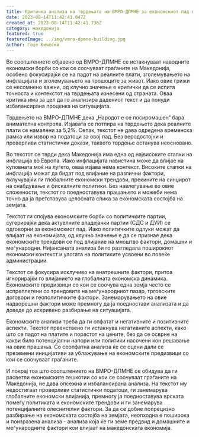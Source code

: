 ```yaml
---
title: Критичка анализа на тврдењата на ВМРО-ДПМНЕ за економскиот пад во Македонија
date: 2023-08-14T11:42:41.047Z
created_at: 2023-08-14T11:42:41.736Z
category: македонија
featured: true
featuredImage: ../img/vmro-dpmne-building.jpg
author: Гоце Кически
---
```

Во соопштението објавено од ВМРО-ДПМНЕ се истакнуваат наводните економски борби со кои се соочуваат граѓаните на Македонија, особено фокусирајќи се на падот на реалните плати, зголемувањето на инфлацијата и зголемувањето на трошоците за живот. Иако овие грижи се несомнено важни, од клучно значење е критички да се испита точноста и контекстот на тврдењата изнесени од страната. Оваа критика има за цел да го анализира дадениот текст и да понуди избалансирана проценка на ситуацијата.

Тврдењето на ВМРО-ДПМНЕ дека „Народот е се посиромашен“ бара внимателна контрола. Изјавата се потпира на тврдењето дека реалните плати се намалени за 5,2%. Сепак, текстот не дава одредена временска рамка или извор на податоци за овој пад. Без веродостојни и проверливи статистички докази, таквото тврдење останува неосновано.

Во текстот се тврди дека Македонија има една од највисоките стапки на инфлација во Европа. Иако инфлацијата навистина може да влијае на куповната моќ на луѓето, оваа изјава нема контекст. Високите стапки на инфлација можат да бидат под влијание на различни фактори, вклучувајќи ги глобалните економски трендови, прекините на синџирот на снабдување и фискалните политики. Без навлегување во овие сложености, текстот го поедноставува прашањето и можеби нема точно да ја претставува целосната слика за економската состојба на земјата.

Текстот ги спојува економските борби со политичките партии, сугерирајќи дека актуелните владејачки партии (СДС и ДУИ) се одговорни за економскиот пад. Иако политичките одлуки можат да влијаат на економијата, од клучно значење е да се признае дека економските трендови се под влијание на мноштво фактори, домашни и меѓународни. Нијансаната анализа би го разгледала поширокиот економски контекст и улогата на политиките усвоени во повеќе администрации.

Текстот се фокусира исклучиво на внатрешните фактори, притоа игнорирајќи го влијанието на глобалната економска динамика. Економските предизвици со кои се соочува една земја често се испреплетени со трендовите на меѓународниот пазар, трговските договори и геополитичките фактори. Занемарувањето на овие надворешни фактори може премногу да ја поедностави анализата и да доведе до искривено разбирање на ситуацијата.

Економските анализи треба да ги опфатат и негативните и позитивните аспекти. Текстот првенствено ги истакнува негативните аспекти, како што се падот на платите и порастот на цените, без да се осврне на какви било потенцијални напори или политики насочени кон решавање на овие прашања. Со сеопфатна анализа ќе се оцени дали се преземени иницијативи за ублажување на економските предизвици со кои се соочуваат граѓаните.

И покрај тоа што соопштението на ВМРО-ДПМНЕ се обидува да ги расветли економските тешкотии со кои се соочуваат граѓаните на Македонија, не дава опсежна и избалансирана анализа. На текстот му недостигаат проверливи статистички податоци, ги занемарува глобалните економски влијанија, премногу ја поедноставува врската помеѓу политиката и економските трендови и ги занемарува потенцијалните олеснителни фактори. За да се добие попрецизно разбирање на економската состојба на земјата, неопходна е поширока и поизразена анализа - анализа која ќе ги земе предвид и домашните и меѓународните фактори кои влијаат на македонската економија.